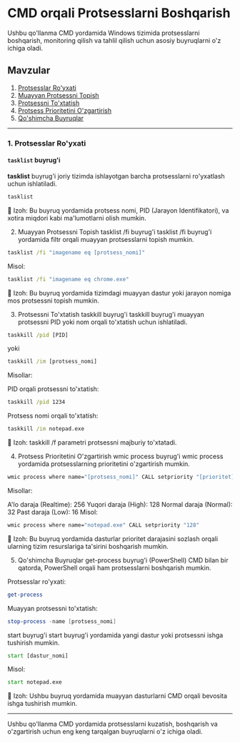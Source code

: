 # CMD orqali Protsesslarni Boshqarish

Ushbu qo'llanma CMD yordamida Windows tizimida protsesslarni boshqarish, monitoring qilish va tahlil qilish uchun asosiy buyruqlarni o'z ichiga oladi.

## Mavzular

1. [Protsesslar Ro'yxati](#protsesslar-ro-yxati)
2. [Muayyan Protsessni Topish](#muayyan-protsessni-topish)
3. [Protsessni To'xtatish](#protsessni-to-xtatish)
4. [Protsess Prioritetini O'zgartirish](#protsess-prioritetini-o-zgartirish)
5. [Qo'shimcha Buyruqlar](#qo-shimcha-buyruqlar)

---

### 1. Protsesslar Ro'yxati

#### `tasklist` buyrug'i

**tasklist** buyrug'i joriy tizimda ishlayotgan barcha protsesslarni ro'yxatlash uchun ishlatiladi.

```bash
tasklist
```
📘 Izoh: Bu buyruq yordamida protsess nomi, PID (Jarayon Identifikatori), va xotira miqdori kabi ma'lumotlarni olish mumkin.

2. Muayyan Protsessni Topish
tasklist /fi buyrug'i
tasklist /fi buyrug'i yordamida filtr orqali muayyan protsesslarni topish mumkin.

```cmd
tasklist /fi "imagename eq [protsess_nomi]"
```
Misol:

```cmd
tasklist /fi "imagename eq chrome.exe"
```
📘 Izoh: Bu buyruq yordamida tizimdagi muayyan dastur yoki jarayon nomiga mos protsessni topish mumkin.

3. Protsessni To'xtatish
taskkill buyrug'i
taskkill buyrug'i muayyan protsessni PID yoki nom orqali to'xtatish uchun ishlatiladi.

```cmd
taskkill /pid [PID]
```
yoki

```cmd
taskkill /im [protsess_nomi]
```
Misollar:

PID orqali protsessni to'xtatish:

```cmd
taskkill /pid 1234
```
Protsess nomi orqali to'xtatish:

```cmd
taskkill /im notepad.exe
```
📘 Izoh: taskkill /f parametri protsessni majburiy to'xtatadi.

4. Protsess Prioritetini O'zgartirish
wmic process buyrug'i
wmic process yordamida protsesslarning prioritetini o'zgartirish mumkin.

```cmd
wmic process where name="[protsess_nomi]" CALL setpriority "[prioritet]"
```
Misollar:

A'lo daraja (Realtime): 256
Yuqori daraja (High): 128
Normal daraja (Normal): 32
Past daraja (Low): 16
Misol:

```cmd
wmic process where name="notepad.exe" CALL setpriority "128"
```
📘 Izoh: Bu buyruq yordamida dasturlar prioritet darajasini sozlash orqali ularning tizim resurslariga ta'sirini boshqarish mumkin.

5. Qo'shimcha Buyruqlar
get-process buyrug'i (PowerShell)
CMD bilan bir qatorda, PowerShell orqali ham protsesslarni boshqarish mumkin.

Protsesslar ro'yxati:

```powershell
get-process
```
Muayyan protsessni to'xtatish:

```powershell
stop-process -name [protsess_nomi]
```
start buyrug'i
start buyrug'i yordamida yangi dastur yoki protsessni ishga tushirish mumkin.

```cmd
start [dastur_nomi]
```    
Misol:

```cmd
start notepad.exe
```
📘 Izoh: Ushbu buyruq yordamida muayyan dasturlarni CMD orqali bevosita ishga tushirish mumkin.

---
Ushbu qo'llanma CMD yordamida protsesslarni kuzatish, boshqarish va o'zgartirish uchun eng keng tarqalgan buyruqlarni o'z ichiga oladi.
